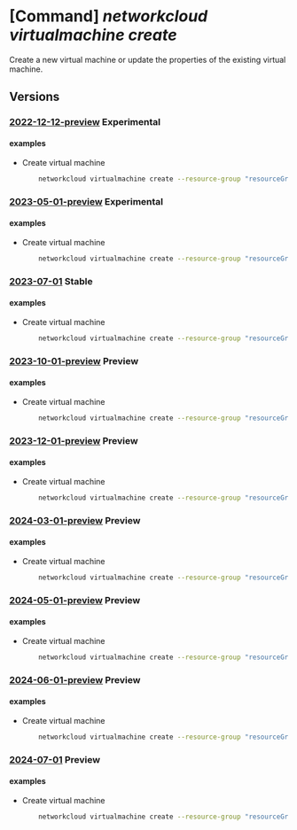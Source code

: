 # [Command] _networkcloud virtualmachine create_

Create a new virtual machine or update the properties of the existing virtual machine.

## Versions

### [2022-12-12-preview](/Resources/mgmt-plane/L3N1YnNjcmlwdGlvbnMve30vcmVzb3VyY2Vncm91cHMve30vcHJvdmlkZXJzL21pY3Jvc29mdC5uZXR3b3JrY2xvdWQvdmlydHVhbG1hY2hpbmVzL3t9/2022-12-12-preview.xml) **Experimental**

<!-- mgmt-plane /subscriptions/{}/resourcegroups/{}/providers/microsoft.networkcloud/virtualmachines/{} 2022-12-12-preview -->

#### examples

- Create virtual machine
    ```bash
        networkcloud virtualmachine create --resource-group "resourceGroupName" --name "virtualMachineName" --extended-location name="/subscriptions/subscriptionId/resourceGroups/resourceGroupName/providers/Microsoft.ExtendedLocation/customLocations/clusterExtendedLocationName" type="CustomLocation" --location "location" --admin-username "admin" --boot-method "UEFI" --cloud-services-network-attachment attached-network-id="/subscriptions/subscriptionId/resourceGroups/resourceGroupName/providers/Microsoft.NetworkCloud/CloudServicesNetworks/cloudServicesNetworkName" --cpu-cores 2 --isolate-emulator-thread "True" --memory-size 8 --network-attachments '[{"attachedNetworkId":"/subscriptions/subscriptionId/resourceGroups/resourceGroupName/providers/Microsoft.NetworkCloud/l3Networks/l3NetworkName","defaultGateway":"True","ipAllocationMethod":"Dynamic","ipv4Address":"198.51.100.1","ipv6Address":"2001:0db8:0000:0000:0000:0000:0000:0000","networkAttachmentName":"networkAttachmentName"}]' --network-data "bmV0d29ya0RhdGVTYW1wbGU=" --placement-hints '[{"hintType":"Affinity","resourceId":"/subscriptions/subscriptionId/resourceGroups/resourceGroupName/providers/Microsoft.NetworkCloud/racks/rackName", "schedulingExecution":"Hard", "scope":""}]' --ssh-key-values "ssh-rsa AAtsE3njSONzDYRIZv/WLjVuMfrUSByHp+jfaaOLHTIIB4fJvo6dQUZxE20w2iDHV3tEkmnTo84eba97VMueQD6OzJPEyWZMRpz8UYWOd0IXeRqiFu1lawNblZhwNT/ojNZfpB3af/YDzwQCZgTcTRyNNhL4o/blKUmug0daSsSXISTRnIDpcf5qytjs1Xo+yYyJMvzLL59mhAyb3p/cD+Y3/s3WhAx+l0XOKpzXnblrv9d3q4c2tWmm/SyFqthaqd0= admin@vm" --storage-profile disk-size=120 create-option="Ephemeral" delete-option="Delete" --tags key1="myvalues1" --tags key2="myvalues2" --user-data "dXNlckRhdGVTYW1wbGU=" --virtio-interface "Modern" --vm-image "myacr.azurecr.io/ubuntu-pw:20.04" --vm-image-repository-credentials password="{password}" registry-url="myacr.azurecr.io" username="username"
    ```

### [2023-05-01-preview](/Resources/mgmt-plane/L3N1YnNjcmlwdGlvbnMve30vcmVzb3VyY2Vncm91cHMve30vcHJvdmlkZXJzL21pY3Jvc29mdC5uZXR3b3JrY2xvdWQvdmlydHVhbG1hY2hpbmVzL3t9/2023-05-01-preview.xml) **Experimental**

<!-- mgmt-plane /subscriptions/{}/resourcegroups/{}/providers/microsoft.networkcloud/virtualmachines/{} 2023-05-01-preview -->

#### examples

- Create virtual machine
    ```bash
        networkcloud virtualmachine create --resource-group "resourceGroupName" --name "virtualMachineName" --extended-location name="/subscriptions/subscriptionId/resourceGroups/resourceGroupName/providers/Microsoft.ExtendedLocation/customLocations/clusterExtendedLocationName" type="CustomLocation" --location "location" --admin-username "admin" --boot-method "UEFI" --cloud-services-network-attachment attached-network-id="/subscriptions/subscriptionId/resourceGroups/resourceGroupName/providers/Microsoft.NetworkCloud/CloudServicesNetworks/cloudServicesNetworkName" --cpu-cores 2 --memory-size 8 --network-attachments "[{attachedNetworkId:'/subscriptions/subscriptionId/resourceGroups/resourceGroupName/providers/Microsoft.NetworkCloud/l3Networks/l3NetworkName',defaultGateway:'True',ipAllocationMethod:'Dynamic',ipv4Address:'198.51.100.1',ipv6Address:'2001:0db8:0000:0000:0000:0000:0000:0000',networkAttachmentName:'networkAttachmentName'}]" --network-data "bmV0d29ya0RhdGVTYW1wbGU=" --placement-hints "[{hintType:'Affinity',resourceId:'/subscriptions/subscriptionId/resourceGroups/resourceGroupName/providers/Microsoft.NetworkCloud/racks/rackName',schedulingExecution:'Hard,scope:''}]" --ssh-key-values "ssh-rsa AAtsE3njSONzDYRIZv/WLjVuMfrUSByHp+jfaaOLHTIIB4fJvo6dQUZxE20w2iDHV3tEkmnTo84eba97VMueQD6OzJPEyWZMRpz8UYWOd0IXeRqiFu1lawNblZhwNT= admin@vm" --storage-profile disk-size=120 create-option="Ephemeral" delete-option="Delete" --tags key1="myvalues1" --tags key2="myvalues2" --user-data "dXNlckRhdGVTYW1wbGU=" --vm-device-model "T2" --vm-image "myacr.azurecr.io/ubuntu-pw:20.04" --vm-image-repository-credentials password="password" registry-url="myacr.azurecr.io" username="username"
    ```

### [2023-07-01](/Resources/mgmt-plane/L3N1YnNjcmlwdGlvbnMve30vcmVzb3VyY2Vncm91cHMve30vcHJvdmlkZXJzL21pY3Jvc29mdC5uZXR3b3JrY2xvdWQvdmlydHVhbG1hY2hpbmVzL3t9/2023-07-01.xml) **Stable**

<!-- mgmt-plane /subscriptions/{}/resourcegroups/{}/providers/microsoft.networkcloud/virtualmachines/{} 2023-07-01 -->

#### examples

- Create virtual machine
    ```bash
        networkcloud virtualmachine create --resource-group "resourceGroupName" --name "virtualMachineName" --extended-location name="/subscriptions/subscriptionId/resourceGroups/resourceGroupName/providers/Microsoft.ExtendedLocation/customLocations/clusterExtendedLocationName" type="CustomLocation" --location "location" --admin-username "admin" --boot-method "UEFI" --cloud-services-network-attachment attached-network-id="/subscriptions/subscriptionId/resourceGroups/resourceGroupName/providers/Microsoft.NetworkCloud/CloudServicesNetworks/cloudServicesNetworkName" --cpu-cores 2 --memory-size 8 --network-attachments "[{attachedNetworkId:'/subscriptions/subscriptionId/resourceGroups/resourceGroupName/providers/Microsoft.NetworkCloud/l3Networks/l3NetworkName',defaultGateway:'True',ipAllocationMethod:'Dynamic',ipv4Address:'198.51.100.1',ipv6Address:'2001:0db8:0000:0000:0000:0000:0000:0000',networkAttachmentName:'networkAttachmentName'}]" --network-data "bmV0d29ya0RhdGVTYW1wbGU=" --placement-hints "[{hintType:'Affinity',resourceId:'/subscriptions/subscriptionId/resourceGroups/resourceGroupName/providers/Microsoft.NetworkCloud/racks/rackName',schedulingExecution:'Hard,scope:''}]" --ssh-key-values "ssh-rsa AAtsE3njSONzDYRIZv/WLjVuMfrUSByHp+jfaaOLHTIIB4fJvo6dQUZxE20w2iDHV3tEkmnTo84eba97VMueQD6OzJPEyWZMRpz8UYWOd0IXeRqiFu1lawNblZhwNT= admin@vm" --storage-profile disk-size=120 create-option="Ephemeral" delete-option="Delete" --tags key1="myvalues1" --tags key2="myvalues2" --user-data "dXNlckRhdGVTYW1wbGU=" --vm-device-model "T2" --vm-image "myacr.azurecr.io/ubuntu-pw:20.04" --vm-image-repository-credentials password="password" registry-url="myacr.azurecr.io" username="username"
    ```

### [2023-10-01-preview](/Resources/mgmt-plane/L3N1YnNjcmlwdGlvbnMve30vcmVzb3VyY2Vncm91cHMve30vcHJvdmlkZXJzL21pY3Jvc29mdC5uZXR3b3JrY2xvdWQvdmlydHVhbG1hY2hpbmVzL3t9/2023-10-01-preview.xml) **Preview**

<!-- mgmt-plane /subscriptions/{}/resourcegroups/{}/providers/microsoft.networkcloud/virtualmachines/{} 2023-10-01-preview -->

#### examples

- Create virtual machine
    ```bash
        networkcloud virtualmachine create --resource-group "resourceGroupName" --name "virtualMachineName" --extended-location name="/subscriptions/subscriptionId/resourceGroups/resourceGroupName/providers/Microsoft.ExtendedLocation/customLocations/clusterExtendedLocationName" type="CustomLocation" --location "location" --admin-username "admin" --boot-method "UEFI" --cloud-services-network-attachment attached-network-id="/subscriptions/subscriptionId/resourceGroups/resourceGroupName/providers/Microsoft.NetworkCloud/CloudServicesNetworks/cloudServicesNetworkName" --cpu-cores 2 --memory-size 8 --network-attachments "[{attachedNetworkId:'/subscriptions/subscriptionId/resourceGroups/resourceGroupName/providers/Microsoft.NetworkCloud/l3Networks/l3NetworkName',defaultGateway:'True',ipAllocationMethod:'Dynamic',ipv4Address:'198.51.100.1',ipv6Address:'2001:0db8:0000:0000:0000:0000:0000:0000',networkAttachmentName:'networkAttachmentName'}]" --network-data "bmV0d29ya0RhdGVTYW1wbGU=" --placement-hints "[{hintType:'Affinity',resourceId:'/subscriptions/subscriptionId/resourceGroups/resourceGroupName/providers/Microsoft.NetworkCloud/racks/rackName',schedulingExecution:'Hard,scope:''}]" --ssh-key-values "ssh-rsa AAtsE3njSONzDYRIZv/WLjVuMfrUSByHp+jfaaOLHTIIB4fJvo6dQUZxE20w2iDHV3tEkmnTo84eba97VMueQD6OzJPEyWZMRpz8UYWOd0IXeRqiFu1lawNblZhwNT= admin@vm" --storage-profile disk-size=120 create-option="Ephemeral" delete-option="Delete" --tags key1="myvalues1" --tags key2="myvalues2" --user-data "dXNlckRhdGVTYW1wbGU=" --vm-device-model "T2" --vm-image "myacr.azurecr.io/ubuntu-pw:20.04" --vm-image-repository-credentials password="password" registry-url="myacr.azurecr.io" username="username"
    ```

### [2023-12-01-preview](/Resources/mgmt-plane/L3N1YnNjcmlwdGlvbnMve30vcmVzb3VyY2Vncm91cHMve30vcHJvdmlkZXJzL21pY3Jvc29mdC5uZXR3b3JrY2xvdWQvdmlydHVhbG1hY2hpbmVzL3t9/2023-12-01-preview.xml) **Preview**

<!-- mgmt-plane /subscriptions/{}/resourcegroups/{}/providers/microsoft.networkcloud/virtualmachines/{} 2023-12-01-preview -->

#### examples

- Create virtual machine
    ```bash
        networkcloud virtualmachine create --resource-group "resourceGroupName" --name "virtualMachineName" --extended-location name="/subscriptions/subscriptionId/resourceGroups/resourceGroupName/providers/Microsoft.ExtendedLocation/customLocations/clusterExtendedLocationName" type="CustomLocation" --location "location" --admin-username "admin" --boot-method "UEFI" --cloud-services-network-attachment attached-network-id="/subscriptions/subscriptionId/resourceGroups/resourceGroupName/providers/Microsoft.NetworkCloud/CloudServicesNetworks/cloudServicesNetworkName" --cpu-cores 2 --memory-size 8 --network-attachments "[{attachedNetworkId:'/subscriptions/subscriptionId/resourceGroups/resourceGroupName/providers/Microsoft.NetworkCloud/l3Networks/l3NetworkName',defaultGateway:'True',ipAllocationMethod:'Dynamic',ipv4Address:'198.51.100.1',ipv6Address:'2001:0db8:0000:0000:0000:0000:0000:0000',networkAttachmentName:'networkAttachmentName'}]" --network-data "bmV0d29ya0RhdGVTYW1wbGU=" --placement-hints "[{hintType:'Affinity',resourceId:'/subscriptions/subscriptionId/resourceGroups/resourceGroupName/providers/Microsoft.NetworkCloud/racks/rackName',schedulingExecution:'Hard,scope:''}]" --ssh-key-values "ssh-rsa AAtsE3njSONzDYRIZv/WLjVuMfrUSByHp+jfaaOLHTIIB4fJvo6dQUZxE20w2iDHV3tEkmnTo84eba97VMueQD6OzJPEyWZMRpz8UYWOd0IXeRqiFu1lawNblZhwNT= admin@vm" --storage-profile disk-size=120 create-option="Ephemeral" delete-option="Delete" --tags key1="myvalues1" --tags key2="myvalues2" --user-data "dXNlckRhdGVTYW1wbGU=" --vm-device-model "T2" --vm-image "myacr.azurecr.io/ubuntu-pw:20.04" --vm-image-repository-credentials password="password" registry-url="myacr.azurecr.io" username="username"
    ```

### [2024-03-01-preview](/Resources/mgmt-plane/L3N1YnNjcmlwdGlvbnMve30vcmVzb3VyY2Vncm91cHMve30vcHJvdmlkZXJzL21pY3Jvc29mdC5uZXR3b3JrY2xvdWQvdmlydHVhbG1hY2hpbmVzL3t9/2024-03-01-preview.xml) **Preview**

<!-- mgmt-plane /subscriptions/{}/resourcegroups/{}/providers/microsoft.networkcloud/virtualmachines/{} 2024-03-01-preview -->

#### examples

- Create virtual machine
    ```bash
        networkcloud virtualmachine create --resource-group "resourceGroupName" --name "virtualMachineName" --extended-location name="/subscriptions/subscriptionId/resourceGroups/resourceGroupName/providers/Microsoft.ExtendedLocation/customLocations/clusterExtendedLocationName" type="CustomLocation" --location "location" --admin-username "admin" --boot-method "UEFI" --cloud-services-network-attachment attached-network-id="/subscriptions/subscriptionId/resourceGroups/resourceGroupName/providers/Microsoft.NetworkCloud/CloudServicesNetworks/cloudServicesNetworkName" --cpu-cores 2 --memory-size 8 --network-attachments "[{attachedNetworkId:'/subscriptions/subscriptionId/resourceGroups/resourceGroupName/providers/Microsoft.NetworkCloud/l3Networks/l3NetworkName',defaultGateway:'True',ipAllocationMethod:'Dynamic',ipv4Address:'198.51.100.1',ipv6Address:'2001:0db8:0000:0000:0000:0000:0000:0000',networkAttachmentName:'networkAttachmentName'}]" --network-data "bmV0d29ya0RhdGVTYW1wbGU=" --placement-hints "[{hintType:'Affinity',resourceId:'/subscriptions/subscriptionId/resourceGroups/resourceGroupName/providers/Microsoft.NetworkCloud/racks/rackName',schedulingExecution:'Hard,scope:''}]" --ssh-key-values "ssh-rsa AAtsE3njSONzDYRIZv/WLjVuMfrUSByHp+jfaaOLHTIIB4fJvo6dQUZxE20w2iDHV3tEkmnTo84eba97VMueQD6OzJPEyWZMRpz8UYWOd0IXeRqiFu1lawNblZhwNT= admin@vm" --storage-profile disk-size=120 create-option="Ephemeral" delete-option="Delete" --tags key1="myvalues1" --tags key2="myvalues2" --user-data "dXNlckRhdGVTYW1wbGU=" --vm-device-model "T2" --vm-image "myacr.azurecr.io/ubuntu-pw:20.04" --vm-image-repository-credentials password="password" registry-url="myacr.azurecr.io" username="username"
    ```

### [2024-05-01-preview](/Resources/mgmt-plane/L3N1YnNjcmlwdGlvbnMve30vcmVzb3VyY2Vncm91cHMve30vcHJvdmlkZXJzL21pY3Jvc29mdC5uZXR3b3JrY2xvdWQvdmlydHVhbG1hY2hpbmVzL3t9/2024-05-01-preview.xml) **Preview**

<!-- mgmt-plane /subscriptions/{}/resourcegroups/{}/providers/microsoft.networkcloud/virtualmachines/{} 2024-05-01-preview -->

#### examples

- Create virtual machine
    ```bash
        networkcloud virtualmachine create --resource-group "resourceGroupName" --name "virtualMachineName" --extended-location name="/subscriptions/subscriptionId/resourceGroups/resourceGroupName/providers/Microsoft.ExtendedLocation/customLocations/clusterExtendedLocationName" type="CustomLocation" --location "location" --admin-username "admin" --boot-method "UEFI" --cloud-services-network-attachment attached-network-id="/subscriptions/subscriptionId/resourceGroups/resourceGroupName/providers/Microsoft.NetworkCloud/CloudServicesNetworks/cloudServicesNetworkName" --cpu-cores 2 --memory-size 8 --network-attachments "[{attachedNetworkId:'/subscriptions/subscriptionId/resourceGroups/resourceGroupName/providers/Microsoft.NetworkCloud/l3Networks/l3NetworkName',defaultGateway:'True',ipAllocationMethod:'Dynamic',ipv4Address:'198.51.100.1',ipv6Address:'2001:0db8:0000:0000:0000:0000:0000:0000',networkAttachmentName:'networkAttachmentName'}]" --network-data "bmV0d29ya0RhdGVTYW1wbGU=" --placement-hints "[{hintType:'Affinity',resourceId:'/subscriptions/subscriptionId/resourceGroups/resourceGroupName/providers/Microsoft.NetworkCloud/racks/rackName',schedulingExecution:'Hard,scope:''}]" --ssh-key-values "ssh-rsa AAtsE3njSONzDYRIZv/WLjVuMfrUSByHp+jfaaOLHTIIB4fJvo6dQUZxE20w2iDHV3tEkmnTo84eba97VMueQD6OzJPEyWZMRpz8UYWOd0IXeRqiFu1lawNblZhwNT= admin@vm" --storage-profile disk-size=120 create-option="Ephemeral" delete-option="Delete" --tags key1="myvalues1" --tags key2="myvalues2" --user-data "dXNlckRhdGVTYW1wbGU=" --vm-device-model "T2" --vm-image "myacr.azurecr.io/ubuntu-pw:20.04" --vm-image-repository-credentials password="password" registry-url="myacr.azurecr.io" username="username"
    ```

### [2024-06-01-preview](/Resources/mgmt-plane/L3N1YnNjcmlwdGlvbnMve30vcmVzb3VyY2Vncm91cHMve30vcHJvdmlkZXJzL21pY3Jvc29mdC5uZXR3b3JrY2xvdWQvdmlydHVhbG1hY2hpbmVzL3t9/2024-06-01-preview.xml) **Preview**

<!-- mgmt-plane /subscriptions/{}/resourcegroups/{}/providers/microsoft.networkcloud/virtualmachines/{} 2024-06-01-preview -->

#### examples

- Create virtual machine
    ```bash
        networkcloud virtualmachine create --resource-group "resourceGroupName" --name "virtualMachineName" --extended-location name="/subscriptions/subscriptionId/resourceGroups/resourceGroupName/providers/Microsoft.ExtendedLocation/customLocations/clusterExtendedLocationName" type="CustomLocation" --location "location" --admin-username "admin" --boot-method "UEFI" --cloud-services-network-attachment attached-network-id="/subscriptions/subscriptionId/resourceGroups/resourceGroupName/providers/Microsoft.NetworkCloud/CloudServicesNetworks/cloudServicesNetworkName" --cpu-cores 2 --memory-size 8 --network-attachments "[{attachedNetworkId:'/subscriptions/subscriptionId/resourceGroups/resourceGroupName/providers/Microsoft.NetworkCloud/l3Networks/l3NetworkName',defaultGateway:'True',ipAllocationMethod:'Dynamic',ipv4Address:'198.51.100.1',ipv6Address:'2001:0db8:0000:0000:0000:0000:0000:0000',networkAttachmentName:'networkAttachmentName'}]" --network-data "bmV0d29ya0RhdGVTYW1wbGU=" --placement-hints "[{hintType:'Affinity',resourceId:'/subscriptions/subscriptionId/resourceGroups/resourceGroupName/providers/Microsoft.NetworkCloud/racks/rackName',schedulingExecution:'Hard,scope:''}]" --ssh-key-values "ssh-rsa AAtsE3njSONzDYRIZv/WLjVuMfrUSByHp+jfaaOLHTIIB4fJvo6dQUZxE20w2iDHV3tEkmnTo84eba97VMueQD6OzJPEyWZMRpz8UYWOd0IXeRqiFu1lawNblZhwNT= admin@vm" --storage-profile disk-size=120 create-option="Ephemeral" delete-option="Delete" --tags key1="myvalues1" --tags key2="myvalues2" --user-data "dXNlckRhdGVTYW1wbGU=" --vm-device-model "T2" --vm-image "myacr.azurecr.io/ubuntu-pw:20.04" --vm-image-repository-credentials password="password" registry-url="myacr.azurecr.io" username="username"
    ```

### [2024-07-01](/Resources/mgmt-plane/L3N1YnNjcmlwdGlvbnMve30vcmVzb3VyY2Vncm91cHMve30vcHJvdmlkZXJzL21pY3Jvc29mdC5uZXR3b3JrY2xvdWQvdmlydHVhbG1hY2hpbmVzL3t9/2024-07-01.xml) **Preview**

<!-- mgmt-plane /subscriptions/{}/resourcegroups/{}/providers/microsoft.networkcloud/virtualmachines/{} 2024-07-01 -->

#### examples

- Create virtual machine
    ```bash
        networkcloud virtualmachine create --resource-group "resourceGroupName" --name "virtualMachineName" --extended-location name="/subscriptions/subscriptionId/resourceGroups/resourceGroupName/providers/Microsoft.ExtendedLocation/customLocations/clusterExtendedLocationName" type="CustomLocation" --location "location" --admin-username "admin" --boot-method "UEFI" --cloud-services-network-attachment attached-network-id="/subscriptions/subscriptionId/resourceGroups/resourceGroupName/providers/Microsoft.NetworkCloud/CloudServicesNetworks/cloudServicesNetworkName" --cpu-cores 2 --memory-size 8 --network-attachments "[{attachedNetworkId:'/subscriptions/subscriptionId/resourceGroups/resourceGroupName/providers/Microsoft.NetworkCloud/l3Networks/l3NetworkName',defaultGateway:'True',ipAllocationMethod:'Dynamic',ipv4Address:'198.51.100.1',ipv6Address:'2001:0db8:0000:0000:0000:0000:0000:0000',networkAttachmentName:'networkAttachmentName'}]" --network-data "bmV0d29ya0RhdGVTYW1wbGU=" --placement-hints "[{hintType:'Affinity',resourceId:'/subscriptions/subscriptionId/resourceGroups/resourceGroupName/providers/Microsoft.NetworkCloud/racks/rackName',schedulingExecution:'Hard,scope:''}]" --ssh-key-values "ssh-rsa AAtsE3njSONzDYRIZv/WLjVuMfrUSByHp+jfaaOLHTIIB4fJvo6dQUZxE20w2iDHV3tEkmnTo84eba97VMueQD6OzJPEyWZMRpz8UYWOd0IXeRqiFu1lawNblZhwNT= admin@vm" --storage-profile disk-size=120 create-option="Ephemeral" delete-option="Delete" --tags key1="myvalues1" --tags key2="myvalues2" --user-data "dXNlckRhdGVTYW1wbGU=" --vm-device-model "T2" --vm-image "myacr.azurecr.io/ubuntu-pw:20.04" --vm-image-repository-credentials password="password" registry-url="myacr.azurecr.io" username="username"
    ```
